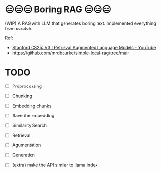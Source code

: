 # 😑😑😑 Boring RAG 😑😑😑 

(WIP) A RAG with LLM that generates boring text. Implemented everything from scratch.

Ref:
- [Stanford CS25: V3 I Retrieval Augmented Language Models - YouTube](https://www.youtube.com/watch?v=mE7IDf2SmJg)
- https://github.com/mrdbourke/simple-local-rag/tree/main


# TODO
- [ ] Preprocessing
- [ ] Chunking
- [ ] Embedding chunks
- [ ] Save the embedding

- [ ] Similarity Search

- [ ] Retrieval

- [ ] Agumentation

- [ ] Generation

- [ ] (extra) make the API similar to llama index

